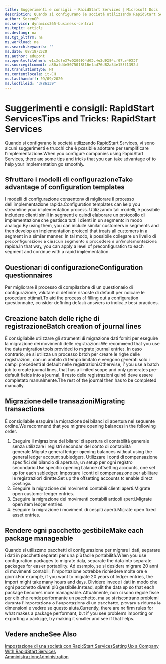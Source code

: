 ```yaml
---
title: Suggerimenti e consigli - RapidStart Services | Microsoft Docs
description: Quando si configurano le società utilizzando RapidStart Services, vi sono alcuni suggerimenti e trucchi che è possibile adottare per semplificare l'implementazione.
author: SorenGP
ms.service: dynamics365-business-central
ms.topic: article
ms.devlang: na
ms.tgt_pltfrm: na
ms.workload: na
ms.search.keywords: ''
ms.date: 08/18/2020
ms.author: edupont
ms.openlocfilehash: e1c3dfe37e6288934d05c4e2d9294cf87da49537
ms.sourcegitcommit: a80afd4e5075018716efad76d82a54e158f1392d
ms.translationtype: HT
ms.contentlocale: it-CH
ms.lasthandoff: 09/09/2020
ms.locfileid: "3786139"
---
```

# <a name="tips-and-tricks-rapidstart-services"></a><span data-ttu-id="535ba-103">Suggerimenti e consigli: RapidStart Services</span><span class="sxs-lookup"><span data-stu-id="535ba-103">Tips and Tricks: RapidStart Services</span></span>

<span data-ttu-id="535ba-104">Quando si configurano le società utilizzando RapidStart Services, vi sono alcuni suggerimenti e trucchi che è possibile adottare per semplificare l'implementazione.</span><span class="sxs-lookup"><span data-stu-id="535ba-104">When you configure companies using RapidStart Services, there are some tips and tricks that you can take advantage of to help your implementation go smoothly.</span></span>  

## <a name="take-advantage-of-configuration-templates"></a><span data-ttu-id="535ba-105">Sfruttare i modelli di configurazione</span><span class="sxs-lookup"><span data-stu-id="535ba-105">Take advantage of configuration templates</span></span>

<span data-ttu-id="535ba-106">I modelli di configurazione consentono di migliorare il processo dell'implementazione rapida.</span><span class="sxs-lookup"><span data-stu-id="535ba-106">Configuration templates can help you streamline your implementation process.</span></span> <span data-ttu-id="535ba-107">Utilizzando tali modelli, è possibile includere clienti simili in segmenti e quindi elaborare un protocollo di implementazione che gestisca tutti i clienti in un segmento in modo analogo.</span><span class="sxs-lookup"><span data-stu-id="535ba-107">By using them, you can include similar customers in segments and then develop an implementation protocol that treats all customers in a segment in a similar manner.</span></span> <span data-ttu-id="535ba-108">In tal modo, è possibile collegare un livello di preconfigurazione a ciascun segmento e procedere a un'implementazione rapida.</span><span class="sxs-lookup"><span data-stu-id="535ba-108">In that way, you can apply a level of preconfiguration to each segment and continue with a rapid implementation.</span></span>  

## <a name="configuration-questionnaires"></a><span data-ttu-id="535ba-109">Questionari di configurazione</span><span class="sxs-lookup"><span data-stu-id="535ba-109">Configuration questionnaires</span></span>

<span data-ttu-id="535ba-110">Per migliorare il processo di compilazione di un questionario di configurazione, valutare di definire risposte di default per indicare le procedure ottimali.</span><span class="sxs-lookup"><span data-stu-id="535ba-110">To aid the process of filling out a configuration questionnaire, consider defining default answers to indicate best practices.</span></span>  

## <a name="batch-creation-of-journal-lines"></a><span data-ttu-id="535ba-111">Creazione batch delle righe di registrazione</span><span class="sxs-lookup"><span data-stu-id="535ba-111">Batch creation of journal lines</span></span>

<span data-ttu-id="535ba-112">È consigliabile utilizzare gli strumenti di migrazione dati forniti per eseguire la migrazione dei movimenti delle registrazioni.</span><span class="sxs-lookup"><span data-stu-id="535ba-112">We recommend that you use the data migration tools provided to migrate journal entries.</span></span> <span data-ttu-id="535ba-113">In caso contrario, se si utilizza un processo batch per creare le righe delle registrazioni, con un ambito di tempo limitato e vengono generati solo i campi precedenti al default nelle registrazioni.</span><span class="sxs-lookup"><span data-stu-id="535ba-113">Otherwise, if you use a batch job to create journal lines, that has a limited scope and only generates pre-default fields into a journal.</span></span> <span data-ttu-id="535ba-114">Il resto delle registrazioni quindi deve essere completato manualmente.</span><span class="sxs-lookup"><span data-stu-id="535ba-114">The rest of the journal then has to be completed manually.</span></span>  

## <a name="migrating-transactions"></a><span data-ttu-id="535ba-115">Migrazione delle transazioni</span><span class="sxs-lookup"><span data-stu-id="535ba-115">Migrating transactions</span></span>

<span data-ttu-id="535ba-116">È consigliabile eseguire la migrazione dei bilanci di apertura nel seguente ordine.</span><span class="sxs-lookup"><span data-stu-id="535ba-116">We recommend that you migrate opening balances in the following order.</span></span> <!--Be aware that you cannot insert ledger entries directly. Instead you must use journals to post the journal lines-->

1. <span data-ttu-id="535ba-117">Eseguire il migrazione dei bilanci di apertura di contabilità generale senza utilizzare i registri secondari del conto di contabilità generale.</span><span class="sxs-lookup"><span data-stu-id="535ba-117">Migrate general ledger opening balances without using the general ledger account subledgers.</span></span> <span data-ttu-id="535ba-118">Utilizzare i conti di compensazione specifici del bilancio di apertura, un setup per ogni registro secondario.</span><span class="sxs-lookup"><span data-stu-id="535ba-118">Use specific opening balance offsetting accounts, one set up for each subledger.</span></span> <span data-ttu-id="535ba-119">Impostare i conti di compensazione per abilitare le registrazioni dirette.</span><span class="sxs-lookup"><span data-stu-id="535ba-119">Set up the offsetting accounts to enable direct postings.</span></span>  
2. <span data-ttu-id="535ba-120">Eseguire la migrazione dei movimenti contabili clienti aperti.</span><span class="sxs-lookup"><span data-stu-id="535ba-120">Migrate open customer ledger entries.</span></span>  <!--work on these-->
3. <span data-ttu-id="535ba-121">Eseguire la migrazione dei movimenti contabili articoli aperti.</span><span class="sxs-lookup"><span data-stu-id="535ba-121">Migrate open item ledger entries.</span></span>  
4. <span data-ttu-id="535ba-122">Eseguire la migrazione i movimenti di cespiti aperti.</span><span class="sxs-lookup"><span data-stu-id="535ba-122">Migrate open fixed asset entries.</span></span>  

## <a name="make-each-package-manageable"></a><span data-ttu-id="535ba-123">Rendere ogni pacchetto gestibile</span><span class="sxs-lookup"><span data-stu-id="535ba-123">Make each package manageable</span></span>

<span data-ttu-id="535ba-124">Quando si utilizzano pacchetti di configurazione per migrare i dati, separare i dati in pacchetti separati per una più facile portabilità.</span><span class="sxs-lookup"><span data-stu-id="535ba-124">When you use configuration packages to migrate data, separate the data into separate packages for easier portability.</span></span> <span data-ttu-id="535ba-125">Ad esempio, se si desidera migrare 20 anni di movimenti contabili, l'importazione potrebbe richiedere molte ore e giorni.</span><span class="sxs-lookup"><span data-stu-id="535ba-125">For example, if you want to migrate 20 years of ledger entries, the import might take many hours and days.</span></span> <span data-ttu-id="535ba-126">Dividere invece i dati in modo che ogni pacchetto diventi più gestibile.</span><span class="sxs-lookup"><span data-stu-id="535ba-126">Instead, split the data up so that each package becomes more manageable.</span></span> <span data-ttu-id="535ba-127">Attualmente, non ci sono regole fisse per ciò che rende performante un pacchetto, ma se si riscontrano problemi durante l'importazione o l'esportazione di un pacchetto, provare a ridurne le dimensioni e vedere se questo aiuta.</span><span class="sxs-lookup"><span data-stu-id="535ba-127">Currently, there are no firm rules for what makes a package performant, but if you see problems importing or exporting a package, try making it smaller and see if that helps.</span></span>  

## <a name="see-also"></a><span data-ttu-id="535ba-128">Vedere anche</span><span class="sxs-lookup"><span data-stu-id="535ba-128">See Also</span></span>

[<span data-ttu-id="535ba-129">Impostazione di una società con RapidStart Services</span><span class="sxs-lookup"><span data-stu-id="535ba-129">Setting Up a Company With RapidStart Services</span></span>](admin-set-up-a-company-with-rapidstart.md)  
[<span data-ttu-id="535ba-130">Amministrazione</span><span class="sxs-lookup"><span data-stu-id="535ba-130">Administration</span></span>](admin-setup-and-administration.md)  
